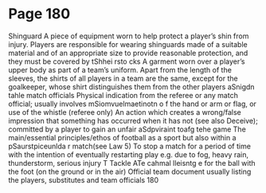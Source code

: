 # Page 180

Shinguard
A piece of equipment worn to help protect a player’s shin from injury. Players
are responsible for wearing shinguards made of a suitable material and of an
appropriate size to provide reasonable protection, and they must be covered by
tShhei rsto cks
A garment worn over a player’s upper body as part of a team’s uniform. Apart
from the length of the sleeves, the shirts of all players in a team are the same,
except for the goalkeeper, whose shirt distinguishes them from the other players
aSnigdn tahle match officials
Physical indication from the referee or any match official; usually involves
mSiomvuelmaetinotn o f the hand or arm or flag, or use of the whistle (referee only)
An action which creates a wrong/false impression that something has occurred
when it has not (see also Deceive); committed by a player to gain an unfair
aSdpviraint toafg tehe game
The main/essential principles/ethos of football as a sport but also within a
pSaurstpiceunlda r match(see Law 5)
To stop a match for a period of time with the intention of eventually restarting
play e.g. due to fog, heavy rain, thunderstorm, serious injury
T
Tackle
ATe cahmal lleisntg e for the ball with the foot (on the ground or in the air)
Official team document usually listing the players, substitutes and team officials
180
